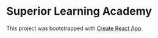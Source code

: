 # Superior Learning Academy


This project was bootstrapped with [Create React App](https://github.com/facebookincubator/create-react-app).
